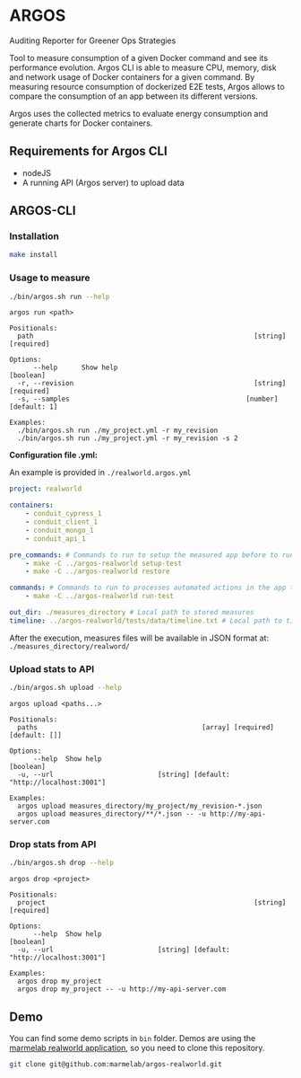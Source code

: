 # ARGOS

Auditing Reporter for Greener Ops Strategies

Tool to measure consumption of a given Docker command and see its performance evolution.
Argos CLI is able to measure CPU, memory, disk and network usage of Docker containers for a given command.
By measuring resource consumption of dockerized E2E tests, Argos allows to compare the consumption of an app between its different versions.

Argos uses the collected metrics to evaluate energy consumption and generate charts for Docker containers.

## Requirements for Argos CLI
-   nodeJS
-   A running API (Argos server) to upload data

## ARGOS-CLI

### Installation

```sh
make install
```

### Usage to measure

```sh
./bin/argos.sh run --help
```

```
argos run <path>

Positionals:
  path                                                       [string] [required]

Options:
      --help      Show help                                            [boolean]
  -r, --revision                                             [string] [required]
  -s, --samples                                            [number] [default: 1]

Examples:
  ./bin/argos.sh run ./my_project.yml -r my_revision
  ./bin/argos.sh run ./my_project.yml -r my_revision -s 2
```

**Configuration file .yml:**

An example is provided in `./realworld.argos.yml`

```yml
project: realworld

containers:
    - conduit_cypress_1
    - conduit_client_1
    - conduit_mongo_1
    - conduit_api_1

pre_commands: # Commands to run to setup the measured app before to run the measures
    - make -C ../argos-realworld setup-test
    - make -C ../argos-realworld restore

commands: # Commands to run to processes automated actions in the app to be measured (ie : with cypress)
    - make -C ../argos-realworld run-test

out_dir: ./measures_directory # Local path to stored measures
timeline: ../argos-realworld/tests/data/timeline.txt # Local path to timeline log
```

After the execution, measures files will be available in JSON format at:
`./measures_directory/realword/`

### Upload stats to API

```sh
./bin/argos.sh upload --help
```

```
argos upload <paths...>

Positionals:
  paths                                         [array] [required] [default: []]

Options:
      --help  Show help                                                [boolean]
  -u, --url                          [string] [default: "http://localhost:3001"]

Examples:
  argos upload measures_directory/my_project/my_revision-*.json
  argos upload measures_directory/**/*.json -- -u http://my-api-server.com
```

### Drop stats from API

```sh
./bin/argos.sh drop --help
```

```
argos drop <project>

Positionals:
  project                                                    [string] [required]

Options:
      --help  Show help                                                [boolean]
  -u, --url                          [string] [default: "http://localhost:3001"]

Examples:
  argos drop my_project
  argos drop my_project -- -u http://my-api-server.com
```

## Demo

You can find some demo scripts in `bin` folder.
Demos are using the [marmelab realworld application](https://github.com/marmelab/argos-realworld), so you need to clone this repository.

```sh
git clone git@github.com:marmelab/argos-realworld.git
```
